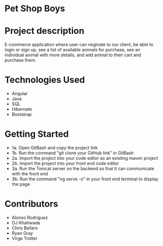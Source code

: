 # Pet Shop Boys

# Project description
E-commerce application where user can negivate to our client, be able to login or sign up, see a list of available animals for purchase, see an individual animal with more details, and add animal to their cart and purchase them. 

# Technologies Used
* Angular
* Java
* SQL
* Hibernate
* Bootstrap

# Getting Started 
* 1a. Open GitBash and copy the project link
* 1b. Run the command "git clone your GitHub link" in GitBash
* 2a. Import the project into your code editor as an existing maven project
* 2b. Import the project into your front end code editor 
* 3a. Run the Tomcat server on the backend so that it can communicate with the front end
* 3b. Run the command "ng serve -o" in your front end terminal to display the page

# Contributors
* Alonso Rodriguez
* DJ Khatiwada
* Chris Bellaro
* Ryan Gray
* Virge Trotter
